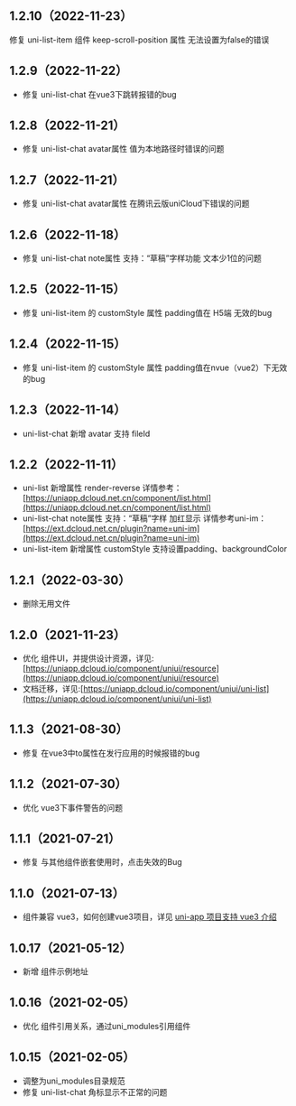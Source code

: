 ## 1.2.10（2022-11-23）
修复 uni-list-item 组件 keep-scroll-position 属性 无法设置为false的错误
## 1.2.9（2022-11-22）
- 修复 uni-list-chat 在vue3下跳转报错的bug
## 1.2.8（2022-11-21）
- 修复 uni-list-chat avatar属性 值为本地路径时错误的问题
## 1.2.7（2022-11-21）
- 修复 uni-list-chat avatar属性 在腾讯云版uniCloud下错误的问题
## 1.2.6（2022-11-18）
- 修复 uni-list-chat note属性 支持：“草稿”字样功能 文本少1位的问题
## 1.2.5（2022-11-15）
- 修复 uni-list-item 的 customStyle 属性 padding值在 H5端 无效的bug
## 1.2.4（2022-11-15）
- 修复 uni-list-item 的 customStyle 属性 padding值在nvue（vue2）下无效的bug
## 1.2.3（2022-11-14）
- uni-list-chat 新增 avatar 支持 fileId
## 1.2.2（2022-11-11）
- uni-list 新增属性 render-reverse 详情参考：[https://uniapp.dcloud.net.cn/component/list.html](https://uniapp.dcloud.net.cn/component/list.html)
- uni-list-chat note属性 支持：“草稿”字样 加红显示 详情参考uni-im：[https://ext.dcloud.net.cn/plugin?name=uni-im](https://ext.dcloud.net.cn/plugin?name=uni-im)
- uni-list-item 新增属性 customStyle 支持设置padding、backgroundColor
## 1.2.1（2022-03-30）
- 删除无用文件
## 1.2.0（2021-11-23）
- 优化 组件UI，并提供设计资源，详见:[https://uniapp.dcloud.io/component/uniui/resource](https://uniapp.dcloud.io/component/uniui/resource)
- 文档迁移，详见:[https://uniapp.dcloud.io/component/uniui/uni-list](https://uniapp.dcloud.io/component/uniui/uni-list)
## 1.1.3（2021-08-30）
- 修复 在vue3中to属性在发行应用的时候报错的bug
## 1.1.2（2021-07-30）
- 优化 vue3下事件警告的问题
## 1.1.1（2021-07-21）
- 修复 与其他组件嵌套使用时，点击失效的Bug
## 1.1.0（2021-07-13）
- 组件兼容 vue3，如何创建vue3项目，详见 [uni-app 项目支持 vue3 介绍](https://ask.dcloud.net.cn/article/37834)
## 1.0.17（2021-05-12）
- 新增 组件示例地址
## 1.0.16（2021-02-05）
- 优化 组件引用关系，通过uni_modules引用组件
## 1.0.15（2021-02-05）
- 调整为uni_modules目录规范
- 修复 uni-list-chat 角标显示不正常的问题
